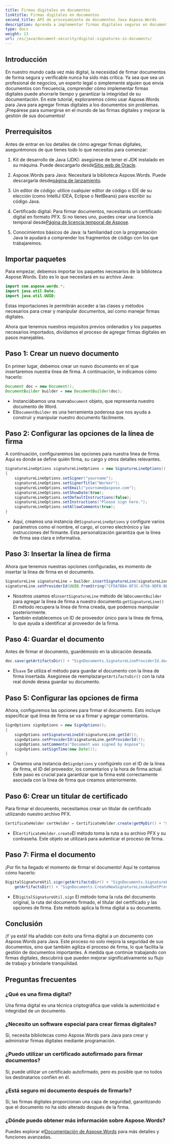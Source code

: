 ```yaml
---
title: Firmas digitales en documentos
linktitle: Firmas digitales en documentos
second_title: API de procesamiento de documentos Java Aspose.Words
description: Aprenda a implementar firmas digitales seguras en documentos con Aspose.Words para Java. Garantice la integridad de los documentos con instrucciones paso a paso y código fuente
type: docs
weight: 13
url: /es/java/document-security/digital-signatures-in-documents/
---
```

## Introducción

En nuestro mundo cada vez más digital, la necesidad de firmar documentos de forma segura y verificable nunca ha sido más crítica. Ya sea que sea un profesional de negocios, un experto legal o simplemente alguien que envía documentos con frecuencia, comprender cómo implementar firmas digitales puede ahorrarle tiempo y garantizar la integridad de su documentación. En este tutorial, exploraremos cómo usar Aspose.Words para Java para agregar firmas digitales a los documentos sin problemas. ¡Prepárese para sumergirse en el mundo de las firmas digitales y mejorar la gestión de sus documentos!

## Prerrequisitos

Antes de entrar en los detalles de cómo agregar firmas digitales, asegurémonos de que tienes todo lo que necesitas para comenzar:

1.  Kit de desarrollo de Java (JDK): asegúrese de tener el JDK instalado en su máquina. Puede descargarlo desde[Sitio web de Oracle](https://www.oracle.com/java/technologies/javase-jdk11-downloads.html).

2.  Aspose.Words para Java: Necesitará la biblioteca Aspose.Words. Puede descargarla desde[página de lanzamiento](https://releases.aspose.com/words/java/).

3. Un editor de código: utilice cualquier editor de código o IDE de su elección (como IntelliJ IDEA, Eclipse o NetBeans) para escribir su código Java.

4.  Certificado digital: Para firmar documentos, necesitarás un certificado digital en formato PFX. Si no tienes uno, puedes crear una licencia temporal desde[Página de licencia temporal de Aspose](https://purchase.aspose.com/temporary-license/).

5. Conocimientos básicos de Java: la familiaridad con la programación Java le ayudará a comprender los fragmentos de código con los que trabajaremos.

## Importar paquetes

Para empezar, debemos importar los paquetes necesarios de la biblioteca Aspose.Words. Esto es lo que necesitará en su archivo Java:

```java
import com.aspose.words.*;
import java.util.Date;
import java.util.UUID;
```

Estas importaciones le permitirán acceder a las clases y métodos necesarios para crear y manipular documentos, así como manejar firmas digitales.

Ahora que tenemos nuestros requisitos previos ordenados y los paquetes necesarios importados, dividamos el proceso de agregar firmas digitales en pasos manejables.

## Paso 1: Crear un nuevo documento

En primer lugar, debemos crear un nuevo documento en el que insertaremos nuestra línea de firma. A continuación, le indicamos cómo hacerlo:

```java
Document doc = new Document();
DocumentBuilder builder = new DocumentBuilder(doc);
```

-  Instanciábamos una nueva`Document` objeto, que representa nuestro documento de Word.
-  El`DocumentBuilder` es una herramienta poderosa que nos ayuda a construir y manipular nuestro documento fácilmente.

## Paso 2: Configurar las opciones de la línea de firma

A continuación, configuraremos las opciones para nuestra línea de firma. Aquí es donde se define quién firma, su cargo y otros detalles relevantes.

```java
SignatureLineOptions signatureLineOptions = new SignatureLineOptions();
{
    signatureLineOptions.setSigner("yourname");
    signatureLineOptions.setSignerTitle("Worker");
    signatureLineOptions.setEmail("yourname@aspose.com");
    signatureLineOptions.setShowDate(true);
    signatureLineOptions.setDefaultInstructions(false);
    signatureLineOptions.setInstructions("Please sign here.");
    signatureLineOptions.setAllowComments(true);
}
```
 
-  Aquí, creamos una instancia de`SignatureLineOptions` y configure varios parámetros como el nombre, el cargo, el correo electrónico y las instrucciones del firmante. Esta personalización garantiza que la línea de firma sea clara e informativa.

## Paso 3: Insertar la línea de firma

Ahora que tenemos nuestras opciones configuradas, es momento de insertar la línea de firma en el documento.

```java
SignatureLine signatureLine = builder.insertSignatureLine(signatureLineOptions).getSignatureLine();
signatureLine.setProviderId(UUID.fromString("CF5A7BB4-8F3C-4756-9DF6-BEF7F13259A2"));
```
 
-  Nosotros usamos el`insertSignatureLine` método de la`DocumentBuilder` para agregar la línea de firma a nuestro documento.`getSignatureLine()` El método recupera la línea de firma creada, que podemos manipular posteriormente.
- También establecemos un ID de proveedor único para la línea de firma, lo que ayuda a identificar al proveedor de la firma.

## Paso 4: Guardar el documento

Antes de firmar el documento, guardémoslo en la ubicación deseada.

```java
doc.save(getArtifactsDir() + "SignDocuments.SignatureLineProviderId.docx");
```
 
-  El`save` Se utiliza el método para guardar el documento con la línea de firma insertada. Asegúrese de reemplazar`getArtifactsDir()` con la ruta real donde desea guardar su documento.

## Paso 5: Configurar las opciones de firma

Ahora, configuremos las opciones para firmar el documento. Esto incluye especificar qué línea de firma se va a firmar y agregar comentarios.

```java
SignOptions signOptions = new SignOptions();
{
    signOptions.setSignatureLineId(signatureLine.getId());
    signOptions.setProviderId(signatureLine.getProviderId());
    signOptions.setComments("Document was signed by Aspose");
    signOptions.setSignTime(new Date());
}
```
 
-  Creamos una instancia de`SignOptions` y configúrelo con el ID de la línea de firma, el ID del proveedor, los comentarios y la hora de firma actual. Este paso es crucial para garantizar que la firma esté correctamente asociada con la línea de firma que creamos anteriormente.

## Paso 6: Crear un titular de certificado

Para firmar el documento, necesitamos crear un titular de certificado utilizando nuestro archivo PFX.

```java
CertificateHolder certHolder = CertificateHolder.create(getMyDir() + "morzal.pfx", "aw");
```
 
-  El`CertificateHolder.create`El método toma la ruta a su archivo PFX y su contraseña. Este objeto se utilizará para autenticar el proceso de firma.

## Paso 7: Firma el documento

¡Por fin ha llegado el momento de firmar el documento! Aquí te contamos cómo hacerlo:

```java
DigitalSignatureUtil.sign(getArtifactsDir() + "SignDocuments.SignatureLineProviderId.docx", 
    getArtifactsDir() + "SignDocuments.CreateNewSignatureLineAndSetProviderId.docx", certHolder, signOptions);
```
 
-  El`DigitalSignatureUtil.sign` El método toma la ruta del documento original, la ruta del documento firmado, el titular del certificado y las opciones de firma. Este método aplica la firma digital a su documento.

## Conclusión

¡Y ya está! Ha añadido con éxito una firma digital a un documento con Aspose.Words para Java. Este proceso no solo mejora la seguridad de sus documentos, sino que también agiliza el proceso de firma, lo que facilita la gestión de documentos importantes. A medida que continúe trabajando con firmas digitales, descubrirá que pueden mejorar significativamente su flujo de trabajo y brindarle tranquilidad. 

## Preguntas frecuentes

### ¿Qué es una firma digital?
Una firma digital es una técnica criptográfica que valida la autenticidad e integridad de un documento.

### ¿Necesito un software especial para crear firmas digitales?
Sí, necesita bibliotecas como Aspose.Words para Java para crear y administrar firmas digitales mediante programación.

### ¿Puedo utilizar un certificado autofirmado para firmar documentos?
Sí, puede utilizar un certificado autofirmado, pero es posible que no todos los destinatarios confíen en él.

### ¿Está seguro mi documento después de firmarlo?
Sí, las firmas digitales proporcionan una capa de seguridad, garantizando que el documento no ha sido alterado después de la firma.

### ¿Dónde puedo obtener más información sobre Aspose.Words?
 Puedes explorar el[Documentación de Aspose.Words](https://reference.aspose.com/words/java/) para más detalles y funciones avanzadas.